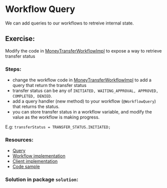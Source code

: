 # Workflow Query

We can add queries to our workflows to retreive internal state. 


## Exercise: 

Modify the code in [MoneyTransferWorkflowImpl](./initial/workflow/MoneyTransferWorkflowImpl.java) to expose a way to retrieve
transfer status 


### Steps:
- change the workflow code in [MoneyTransferWorkflowImpl](./initial/workflow/MoneyTransferWorkflowImpl.java) to
add a query that return the transfer status
- transfer status can be any of `INITIATED, WAITING_APPROVAL, APPROVED, COMPLETED, DENIED`.
- add a query handler (new method) to your workflow (`@WorkflowQuery`) that returns the status. 
- you can store transfer status in a workflow variable, and modify the value as the workflow is making progress. 

E.g:
    ```
        transferStatus = TRANSFER_STATUS.INITIATED;
    ```

### Resources:
- [Query](https://docs.temporal.io/application-development/features?lang=java#queries)
- [Workflow implementation](https://docs.temporal.io/application-development/features?lang=java#handle-query)
- [Client implementation](https://docs.temporal.io/application-development/features?lang=java#send-query)
- [Code sample](https://github.com/temporalio/samples-java/blob/main/core/src/main/java/io/temporal/samples/hello/HelloQuery.java) 

### Solution in package `solution`:
